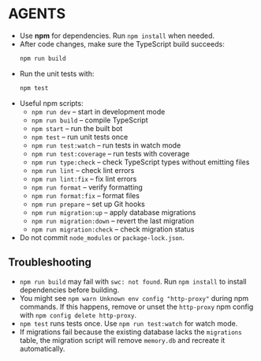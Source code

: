 # AGENTS

- Use **npm** for dependencies. Run `npm install` when needed.
- After code changes, make sure the TypeScript build succeeds:
  ```bash
  npm run build
  ```
- Run the unit tests with:
  ```bash
  npm test
  ```
- Useful npm scripts:
  - `npm run dev` – start in development mode
  - `npm run build` – compile TypeScript
  - `npm start` – run the built bot
  - `npm test` – run unit tests once
  - `npm run test:watch` – run tests in watch mode
  - `npm run test:coverage` – run tests with coverage
  - `npm run type:check` – check TypeScript types without emitting files
  - `npm run lint` – check lint errors
  - `npm run lint:fix` – fix lint errors
  - `npm run format` – verify formatting
  - `npm run format:fix` – format files
  - `npm run prepare` – set up Git hooks
  - `npm run migration:up` – apply database migrations
  - `npm run migration:down` – revert the last migration
  - `npm run migration:check` – check migration status
- Do not commit `node_modules` or `package-lock.json`.

## Troubleshooting

- `npm run build` may fail with `swc: not found`. Run `npm install` to install
  dependencies before building.
- You might see `npm warn Unknown env config "http-proxy"` during npm commands.
  If this happens, remove or unset the `http-proxy` npm config with
  `npm config delete http-proxy`.
- `npm test` runs tests once. Use `npm run test:watch` for watch mode.
- If migrations fail because the existing database lacks the `migrations`
  table, the migration script will remove `memory.db` and recreate it
  automatically.
